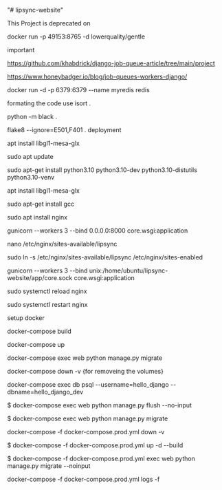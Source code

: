 "# lipsync-website" 




This Project is deprecated on

docker run -p 49153:8765 -d lowerquality/gentle


important

https://github.com/khabdrick/django-job-queue-article/tree/main/project

https://www.honeybadger.io/blog/job-queues-workers-django/

docker run -d -p 6379:6379 --name myredis redis

formating the code use
isort .

python -m black .

flake8 --ignore=E501,F401 .
deployment

apt install libgl1-mesa-glx

sudo apt update

sudo apt-get install python3.10 python3.10-dev python3.10-distutils python3.10-venv

apt install libgl1-mesa-glx

sudo apt-get install gcc

sudo apt install nginx

gunicorn --workers 3 --bind 0.0.0.0:8000 core.wsgi:application

nano /etc/nginx/sites-available/lipsync

sudo ln -s /etc/nginx/sites-available/lipsync /etc/nginx/sites-enabled


gunicorn --workers 3 --bind unix:/home/ubuntu/lipsync-website/app/core.sock core.wsgi:application

sudo systemctl reload nginx

sudo systemctl restart nginx

setup docker

docker-compose build 

docker-compose up

docker-compose exec web python manage.py migrate 

docker-compose down -v {for removeing the volumes}

docker-compose exec db psql --username=hello_django --dbname=hello_django_dev

$ docker-compose exec web python manage.py flush --no-input

$ docker-compose exec web python manage.py migrate

docker-compose -f docker-compose.prod.yml down -v

$ docker-compose -f docker-compose.prod.yml up -d --build

$ docker-compose -f docker-compose.prod.yml exec web python manage.py migrate --noinput

 docker-compose -f docker-compose.prod.yml logs -f